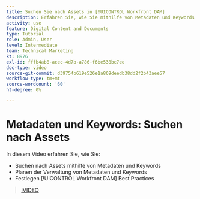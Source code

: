 ```yaml
---
title: Suchen Sie nach Assets in [!UICONTROL Workfront DAM]
description: Erfahren Sie, wie Sie mithilfe von Metadaten und Keywords nach Assets suchen, Metadaten und Keywords verwalten und festlegen. [!UICONTROL Workfront DAM] Best Practices.
activity: use
feature: Digital Content and Documents
type: Tutorial
role: Admin, User
level: Intermediate
team: Technical Marketing
kt: 8976
exl-id: fffb4ab8-acec-4d7b-a786-f6be538bc7ee
doc-type: video
source-git-commit: d39754b619e526e1a869deedb38dd2f2b43aee57
workflow-type: tm+mt
source-wordcount: '60'
ht-degree: 0%

---
```


# Metadaten und Keywords: Suchen nach Assets

In diesem Video erfahren Sie, wie Sie:

* Suchen nach Assets mithilfe von Metadaten und Keywords
* Planen der Verwaltung von Metadaten und Keywords
* Festlegen [!UICONTROL Workfront DAM] Best Practices

>[!VIDEO](https://video.tv.adobe.com/v/335239/?quality=12)
